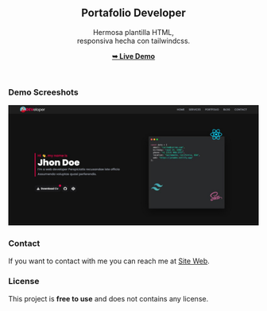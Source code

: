 <h2 align="center">Portafolio Developer</h2>
<div align="center">
Hermosa plantilla HTML, <br />responsiva
hecha con tailwindcss.

<a href="https://codekasper.github.io/portfolio/"><strong>➥ Live Demo</strong></a>
 </div>
<br />

### Demo Screeshots

![Card Spa Desktop Demo](./img/desktop.jpg "Desktop Demo")

### Contact

If you want to contact with me you can reach me at [Site Web](https://jotadev.netlify.app/).

### License

This project is **free to use** and does not contains any license.

